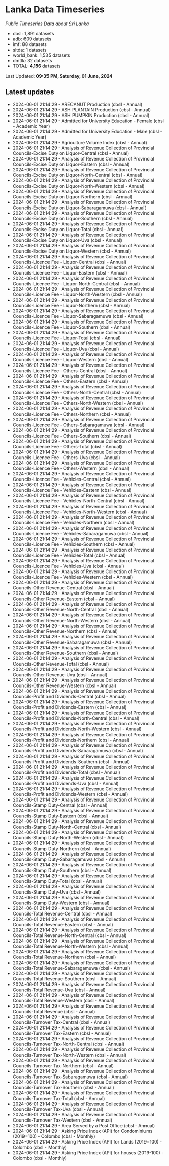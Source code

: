 # Lanka Data Timeseries
*Public Timeseries Data about Sri Lanka*

* cbsl: 1,891 datasets
* adb: 609 datasets
* imf: 88 datasets
* sltda: 1 datasets
* world_bank: 1,535 datasets
* dmtlk: 32 datasets
* TOTAL: **4,156** datasets

Last Updated: **09:35 PM, Saturday, 01 June, 2024**

## Latest updates

* 2024-06-01 21:14:29 - ARECANUT Production (cbsl - Annual)
* 2024-06-01 21:14:29 - ASH PLANTAIN Production (cbsl - Annual)
* 2024-06-01 21:14:29 - ASH PUMPKIN Production (cbsl - Annual)
* 2024-06-01 21:14:29 - Admitted for University Education - Female (cbsl - Academic Year)
* 2024-06-01 21:14:29 - Admitted for University Education - Male (cbsl - Academic Year)
* 2024-06-01 21:14:29 - Agriculture Volume Index (cbsl - Annual)
* 2024-06-01 21:14:29 - Analysis of Revenue Collection of Provincial Councils-Excise Duty on Liquor-Central (cbsl - Annual)
* 2024-06-01 21:14:29 - Analysis of Revenue Collection of Provincial Councils-Excise Duty on Liquor-Eastern (cbsl - Annual)
* 2024-06-01 21:14:29 - Analysis of Revenue Collection of Provincial Councils-Excise Duty on Liquor-North-Central (cbsl - Annual)
* 2024-06-01 21:14:29 - Analysis of Revenue Collection of Provincial Councils-Excise Duty on Liquor-North-Western (cbsl - Annual)
* 2024-06-01 21:14:29 - Analysis of Revenue Collection of Provincial Councils-Excise Duty on Liquor-Northern (cbsl - Annual)
* 2024-06-01 21:14:29 - Analysis of Revenue Collection of Provincial Councils-Excise Duty on Liquor-Sabaragamuwa (cbsl - Annual)
* 2024-06-01 21:14:29 - Analysis of Revenue Collection of Provincial Councils-Excise Duty on Liquor-Southern (cbsl - Annual)
* 2024-06-01 21:14:29 - Analysis of Revenue Collection of Provincial Councils-Excise Duty on Liquor-Total (cbsl - Annual)
* 2024-06-01 21:14:29 - Analysis of Revenue Collection of Provincial Councils-Excise Duty on Liquor-Uva (cbsl - Annual)
* 2024-06-01 21:14:29 - Analysis of Revenue Collection of Provincial Councils-Excise Duty on Liquor-Western (cbsl - Annual)
* 2024-06-01 21:14:29 - Analysis of Revenue Collection of Provincial Councils-Licence Fee - Liquor-Central (cbsl - Annual)
* 2024-06-01 21:14:29 - Analysis of Revenue Collection of Provincial Councils-Licence Fee - Liquor-Eastern (cbsl - Annual)
* 2024-06-01 21:14:29 - Analysis of Revenue Collection of Provincial Councils-Licence Fee - Liquor-North-Central (cbsl - Annual)
* 2024-06-01 21:14:29 - Analysis of Revenue Collection of Provincial Councils-Licence Fee - Liquor-North-Western (cbsl - Annual)
* 2024-06-01 21:14:29 - Analysis of Revenue Collection of Provincial Councils-Licence Fee - Liquor-Northern (cbsl - Annual)
* 2024-06-01 21:14:29 - Analysis of Revenue Collection of Provincial Councils-Licence Fee - Liquor-Sabaragamuwa (cbsl - Annual)
* 2024-06-01 21:14:29 - Analysis of Revenue Collection of Provincial Councils-Licence Fee - Liquor-Southern (cbsl - Annual)
* 2024-06-01 21:14:29 - Analysis of Revenue Collection of Provincial Councils-Licence Fee - Liquor-Total (cbsl - Annual)
* 2024-06-01 21:14:29 - Analysis of Revenue Collection of Provincial Councils-Licence Fee - Liquor-Uva (cbsl - Annual)
* 2024-06-01 21:14:29 - Analysis of Revenue Collection of Provincial Councils-Licence Fee - Liquor-Western (cbsl - Annual)
* 2024-06-01 21:14:29 - Analysis of Revenue Collection of Provincial Councils-Licence Fee - Others-Central (cbsl - Annual)
* 2024-06-01 21:14:29 - Analysis of Revenue Collection of Provincial Councils-Licence Fee - Others-Eastern (cbsl - Annual)
* 2024-06-01 21:14:29 - Analysis of Revenue Collection of Provincial Councils-Licence Fee - Others-North-Central (cbsl - Annual)
* 2024-06-01 21:14:29 - Analysis of Revenue Collection of Provincial Councils-Licence Fee - Others-North-Western (cbsl - Annual)
* 2024-06-01 21:14:29 - Analysis of Revenue Collection of Provincial Councils-Licence Fee - Others-Northern (cbsl - Annual)
* 2024-06-01 21:14:29 - Analysis of Revenue Collection of Provincial Councils-Licence Fee - Others-Sabaragamuwa (cbsl - Annual)
* 2024-06-01 21:14:29 - Analysis of Revenue Collection of Provincial Councils-Licence Fee - Others-Southern (cbsl - Annual)
* 2024-06-01 21:14:29 - Analysis of Revenue Collection of Provincial Councils-Licence Fee - Others-Total (cbsl - Annual)
* 2024-06-01 21:14:29 - Analysis of Revenue Collection of Provincial Councils-Licence Fee - Others-Uva (cbsl - Annual)
* 2024-06-01 21:14:29 - Analysis of Revenue Collection of Provincial Councils-Licence Fee - Others-Western (cbsl - Annual)
* 2024-06-01 21:14:29 - Analysis of Revenue Collection of Provincial Councils-Licence Fee - Vehicles-Central (cbsl - Annual)
* 2024-06-01 21:14:29 - Analysis of Revenue Collection of Provincial Councils-Licence Fee - Vehicles-Eastern (cbsl - Annual)
* 2024-06-01 21:14:29 - Analysis of Revenue Collection of Provincial Councils-Licence Fee - Vehicles-North-Central (cbsl - Annual)
* 2024-06-01 21:14:29 - Analysis of Revenue Collection of Provincial Councils-Licence Fee - Vehicles-North-Western (cbsl - Annual)
* 2024-06-01 21:14:29 - Analysis of Revenue Collection of Provincial Councils-Licence Fee - Vehicles-Northern (cbsl - Annual)
* 2024-06-01 21:14:29 - Analysis of Revenue Collection of Provincial Councils-Licence Fee - Vehicles-Sabaragamuwa (cbsl - Annual)
* 2024-06-01 21:14:29 - Analysis of Revenue Collection of Provincial Councils-Licence Fee - Vehicles-Southern (cbsl - Annual)
* 2024-06-01 21:14:29 - Analysis of Revenue Collection of Provincial Councils-Licence Fee - Vehicles-Total (cbsl - Annual)
* 2024-06-01 21:14:29 - Analysis of Revenue Collection of Provincial Councils-Licence Fee - Vehicles-Uva (cbsl - Annual)
* 2024-06-01 21:14:29 - Analysis of Revenue Collection of Provincial Councils-Licence Fee - Vehicles-Western (cbsl - Annual)
* 2024-06-01 21:14:29 - Analysis of Revenue Collection of Provincial Councils-Other Revenue-Central (cbsl - Annual)
* 2024-06-01 21:14:29 - Analysis of Revenue Collection of Provincial Councils-Other Revenue-Eastern (cbsl - Annual)
* 2024-06-01 21:14:29 - Analysis of Revenue Collection of Provincial Councils-Other Revenue-North-Central (cbsl - Annual)
* 2024-06-01 21:14:29 - Analysis of Revenue Collection of Provincial Councils-Other Revenue-North-Western (cbsl - Annual)
* 2024-06-01 21:14:29 - Analysis of Revenue Collection of Provincial Councils-Other Revenue-Northern (cbsl - Annual)
* 2024-06-01 21:14:29 - Analysis of Revenue Collection of Provincial Councils-Other Revenue-Sabaragamuwa (cbsl - Annual)
* 2024-06-01 21:14:29 - Analysis of Revenue Collection of Provincial Councils-Other Revenue-Southern (cbsl - Annual)
* 2024-06-01 21:14:29 - Analysis of Revenue Collection of Provincial Councils-Other Revenue-Total (cbsl - Annual)
* 2024-06-01 21:14:29 - Analysis of Revenue Collection of Provincial Councils-Other Revenue-Uva (cbsl - Annual)
* 2024-06-01 21:14:29 - Analysis of Revenue Collection of Provincial Councils-Other Revenue-Western (cbsl - Annual)
* 2024-06-01 21:14:29 - Analysis of Revenue Collection of Provincial Councils-Profit and Dividends-Central (cbsl - Annual)
* 2024-06-01 21:14:29 - Analysis of Revenue Collection of Provincial Councils-Profit and Dividends-Eastern (cbsl - Annual)
* 2024-06-01 21:14:29 - Analysis of Revenue Collection of Provincial Councils-Profit and Dividends-North-Central (cbsl - Annual)
* 2024-06-01 21:14:29 - Analysis of Revenue Collection of Provincial Councils-Profit and Dividends-North-Western (cbsl - Annual)
* 2024-06-01 21:14:29 - Analysis of Revenue Collection of Provincial Councils-Profit and Dividends-Northern (cbsl - Annual)
* 2024-06-01 21:14:29 - Analysis of Revenue Collection of Provincial Councils-Profit and Dividends-Sabaragamuwa (cbsl - Annual)
* 2024-06-01 21:14:29 - Analysis of Revenue Collection of Provincial Councils-Profit and Dividends-Southern (cbsl - Annual)
* 2024-06-01 21:14:29 - Analysis of Revenue Collection of Provincial Councils-Profit and Dividends-Total (cbsl - Annual)
* 2024-06-01 21:14:29 - Analysis of Revenue Collection of Provincial Councils-Profit and Dividends-Uva (cbsl - Annual)
* 2024-06-01 21:14:29 - Analysis of Revenue Collection of Provincial Councils-Profit and Dividends-Western (cbsl - Annual)
* 2024-06-01 21:14:29 - Analysis of Revenue Collection of Provincial Councils-Stamp Duty-Central (cbsl - Annual)
* 2024-06-01 21:14:29 - Analysis of Revenue Collection of Provincial Councils-Stamp Duty-Eastern (cbsl - Annual)
* 2024-06-01 21:14:29 - Analysis of Revenue Collection of Provincial Councils-Stamp Duty-North-Central (cbsl - Annual)
* 2024-06-01 21:14:29 - Analysis of Revenue Collection of Provincial Councils-Stamp Duty-North-Western (cbsl - Annual)
* 2024-06-01 21:14:29 - Analysis of Revenue Collection of Provincial Councils-Stamp Duty-Northern (cbsl - Annual)
* 2024-06-01 21:14:29 - Analysis of Revenue Collection of Provincial Councils-Stamp Duty-Sabaragamuwa (cbsl - Annual)
* 2024-06-01 21:14:29 - Analysis of Revenue Collection of Provincial Councils-Stamp Duty-Southern (cbsl - Annual)
* 2024-06-01 21:14:29 - Analysis of Revenue Collection of Provincial Councils-Stamp Duty-Total (cbsl - Annual)
* 2024-06-01 21:14:29 - Analysis of Revenue Collection of Provincial Councils-Stamp Duty-Uva (cbsl - Annual)
* 2024-06-01 21:14:29 - Analysis of Revenue Collection of Provincial Councils-Stamp Duty-Western (cbsl - Annual)
* 2024-06-01 21:14:29 - Analysis of Revenue Collection of Provincial Councils-Total Revenue-Central (cbsl - Annual)
* 2024-06-01 21:14:29 - Analysis of Revenue Collection of Provincial Councils-Total Revenue-Eastern (cbsl - Annual)
* 2024-06-01 21:14:29 - Analysis of Revenue Collection of Provincial Councils-Total Revenue-North-Central (cbsl - Annual)
* 2024-06-01 21:14:29 - Analysis of Revenue Collection of Provincial Councils-Total Revenue-North-Western (cbsl - Annual)
* 2024-06-01 21:14:29 - Analysis of Revenue Collection of Provincial Councils-Total Revenue-Northern (cbsl - Annual)
* 2024-06-01 21:14:29 - Analysis of Revenue Collection of Provincial Councils-Total Revenue-Sabaragamuwa (cbsl - Annual)
* 2024-06-01 21:14:29 - Analysis of Revenue Collection of Provincial Councils-Total Revenue-Southern (cbsl - Annual)
* 2024-06-01 21:14:29 - Analysis of Revenue Collection of Provincial Councils-Total Revenue-Uva (cbsl - Annual)
* 2024-06-01 21:14:29 - Analysis of Revenue Collection of Provincial Councils-Total Revenue-Western (cbsl - Annual)
* 2024-06-01 21:14:29 - Analysis of Revenue Collection of Provincial Councils-Total Revenue (cbsl - Annual)
* 2024-06-01 21:14:29 - Analysis of Revenue Collection of Provincial Councils-Turnover Tax-Central (cbsl - Annual)
* 2024-06-01 21:14:29 - Analysis of Revenue Collection of Provincial Councils-Turnover Tax-Eastern (cbsl - Annual)
* 2024-06-01 21:14:29 - Analysis of Revenue Collection of Provincial Councils-Turnover Tax-North-Central (cbsl - Annual)
* 2024-06-01 21:14:29 - Analysis of Revenue Collection of Provincial Councils-Turnover Tax-North-Western (cbsl - Annual)
* 2024-06-01 21:14:29 - Analysis of Revenue Collection of Provincial Councils-Turnover Tax-Northern (cbsl - Annual)
* 2024-06-01 21:14:29 - Analysis of Revenue Collection of Provincial Councils-Turnover Tax-Sabaragamuwa (cbsl - Annual)
* 2024-06-01 21:14:29 - Analysis of Revenue Collection of Provincial Councils-Turnover Tax-Southern (cbsl - Annual)
* 2024-06-01 21:14:29 - Analysis of Revenue Collection of Provincial Councils-Turnover Tax-Total (cbsl - Annual)
* 2024-06-01 21:14:29 - Analysis of Revenue Collection of Provincial Councils-Turnover Tax-Uva (cbsl - Annual)
* 2024-06-01 21:14:29 - Analysis of Revenue Collection of Provincial Councils-Turnover Tax-Western (cbsl - Annual)
* 2024-06-01 21:14:29 - Area Served by a Post Office (cbsl - Annual)
* 2024-06-01 21:14:29 - Asking Price Index (API) for Condominiums (2019=100) - Colombo (cbsl - Monthly)
* 2024-06-01 21:14:29 - Asking Price Index (API) for Lands (2019=100) - Colombo (cbsl - Monthly)
* 2024-06-01 21:14:29 - Asking Price Index (API) for houses (2019-100) - Colombo (cbsl - Monthly)